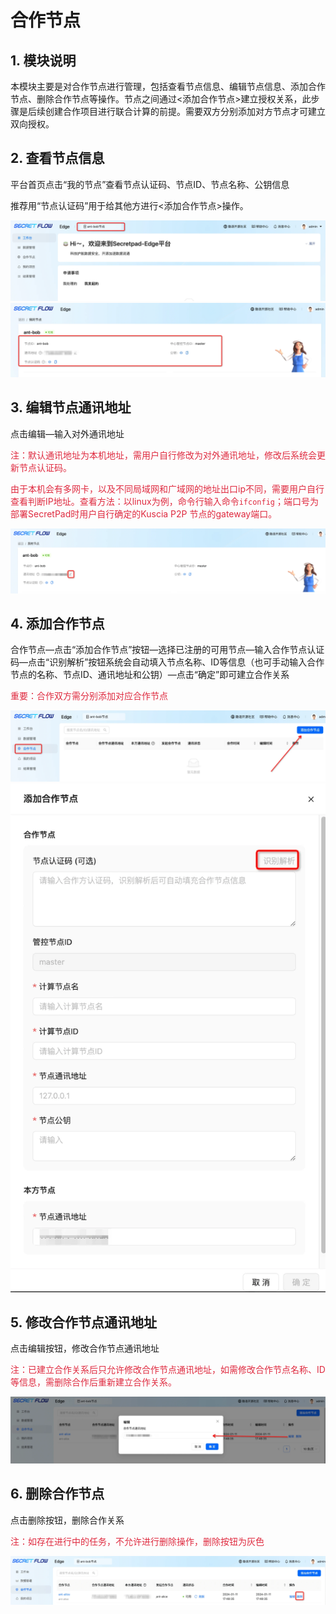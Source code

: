 # 合作节点

## 1. 模块说明

本模块主要是对合作节点进行管理，包括查看节点信息、编辑节点信息、添加合作节点、删除合作节点等操作。节点之间通过<添加合作节点>建立授权关系，此步骤是后续创建合作项目进行联合计算的前提。需要双方分别添加对方节点才可建立双向授权。

## 2. 查看节点信息

平台首页点击“我的节点”查看节点认证码、节点ID、节点名称、公钥信息

推荐用“节点认证码”用于给其他方进行<添加合作节点>操作。

![Node1](../../imgs/node1.png)
![Node2](../../imgs/node2.png)

## 3. 编辑节点通讯地址

点击编辑—输入对外通讯地址

<font color=#DF2A3F> 注：默认通讯地址为本机地址，需用户自行修改为对外通讯地址，修改后系统会更新节点认证码。</font>

<font color=#DF2A3F> 由于本机会有多网卡，以及不同局域网和广域网的地址出口ip不同，需要用户自行查看判断IP地址。查看方法：以linux为例，命令行输入命令`ifconfig`；端口号为部署SecretPad时用户自行确定的Kuscia P2P 节点的gateway端口。</font>

![Node3](../../imgs/node3.png)

## 4. 添加合作节点

合作节点—点击“添加合作节点”按钮—选择已注册的可用节点—输入合作节点认证码—点击“识别解析”按钮系统会自动填入节点名称、ID等信息（也可手动输入合作节点的名称、节点ID、通讯地址和公钥）—点击“确定”即可建立合作关系

<font color=#DF2A3F> 重要：合作双方需分别添加对应合作节点 </font>

![Node4](../../imgs/node4.png)
![Node5](../../imgs/node5.png)

## 5. 修改合作节点通讯地址

点击编辑按钮，修改合作节点通讯地址

<font color=#DF2A3F> 注：已建立合作关系后只允许修改合作节点通讯地址，如需修改合作节点名称、ID等信息，需删除合作后重新建立合作关系。</font>

![Node6](../../imgs/node6.png)

## 6. 删除合作节点

点击删除按钮，删除合作关系

<font color=#DF2A3F> 注：如存在进行中的任务，不允许进行删除操作，删除按钮为灰色 </font>

![Node7](../../imgs/node7.png)